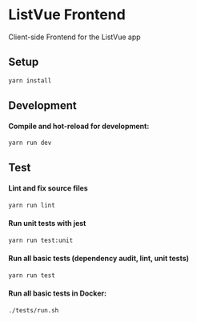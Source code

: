 # ListVue Frontend

Client-side Frontend for the ListVue app

## Setup
```bash
yarn install
```

## Development
#### Compile and hot-reload for development:
```bash
yarn run dev
```

## Test
#### Lint and fix source files
```bash
yarn run lint
```
#### Run unit tests with jest
```bash
yarn run test:unit
```
#### Run all basic tests (dependency audit, lint, unit tests)
```bash
yarn run test
```
#### Run all basic tests in Docker:
```bash
./tests/run.sh
```
